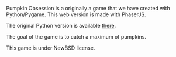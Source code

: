 Pumpkin Obsession is a originally a game that we have created with Python/Pygame. This web version is made with PhaserJS.

The original Python version is available [there](https://bitbucket.org/celisoft/pumpkin_obsession).

The goal of the game is to catch a maximum of pumpkins.

This game is under NewBSD license.